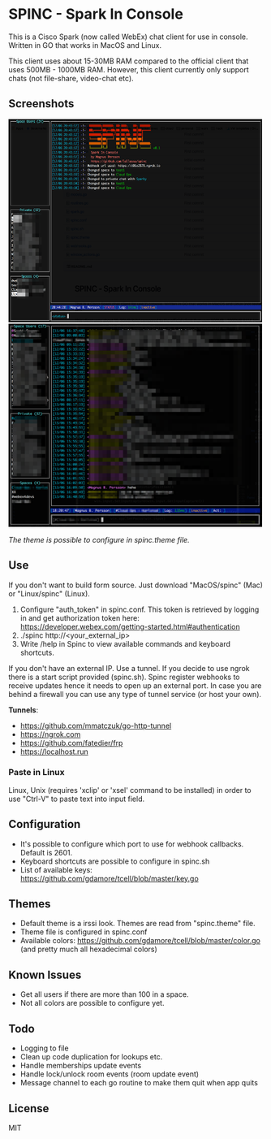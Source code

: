 # SPINC - Spark In Console
This is a Cisco Spark (now called WebEx) chat client for use in console. Written in GO that works in MacOS and Linux.

This client uses about 15-30MB RAM compared to the official client that uses 500MB - 1000MB RAM.
However, this client currently only support chats (not file-share, video-chat etc).

## Screenshots
<img src="./theme1.png" width="500px" height="400px"/>
<img src="./theme1_2.png" width="500px" height="400px"/>

<i>The theme is possible to configure in spinc.theme file.</i>
## Use
If you don't want to build form source. Just download "MacOS/spinc" (Mac) or "Linux/spinc" (Linux).

1. Configure "auth_token" in spinc.conf. This token is retrieved by logging in and get authorization token here: https://developer.webex.com/getting-started.html#authentication
2. ./spinc http://<your_external_ip>
3. Write /help in Spinc to view available commands and keyboard shortcuts.

If you don't have an external IP. Use a tunnel. If you decide to use ngrok there is a start script provided (spinc.sh). Spinc register webhooks to receive updates
hence it needs to open up an external port. In case you are behind a firewall you can use any type of tunnel service (or host your own).

<b>Tunnels</b>:
* https://github.com/mmatczuk/go-http-tunnel
* https://ngrok.com
* https://github.com/fatedier/frp
* https://localhost.run

### Paste in Linux
Linux, Unix (requires 'xclip' or 'xsel' command to be installed) in order to use "Ctrl-V" to paste text into input field.

## Configuration
- It's possible to configure which port to use for webhook callbacks. Default is 2601.
- Keyboard shortcuts are possible to configure in spinc.sh
- List of available keys: https://github.com/gdamore/tcell/blob/master/key.go

## Themes
- Default theme is a irssi look. Themes are read from "spinc.theme" file.
- Theme file is configured in spinc.conf
- Available colors: https://github.com/gdamore/tcell/blob/master/color.go (and pretty much all hexadecimal colors)

## Known Issues
- Get all users if there are more than 100 in a space.
- Not all colors are possible to configure yet.

## Todo
- Logging to file
- Clean up code duplication for lookups etc.
- Handle memberships update events
- Handle lock/unlock room events (room update event)
- Message channel to each go routine to make them quit when app quits

## License
MIT


